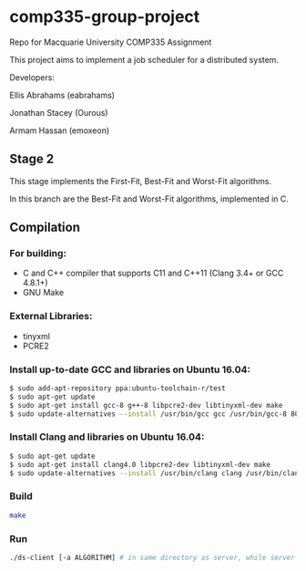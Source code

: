 # comp335-group-project
Repo for Macquarie University COMP335 Assignment

This project aims to implement a job scheduler for a distributed system.

Developers:

Ellis Abrahams (eabrahams)

Jonathan Stacey (Ourous)

Armam Hassan (emoxeon)

## Stage 2
This stage implements the First-Fit, Best-Fit and Worst-Fit algorithms.

In this branch are the Best-Fit and Worst-Fit algorithms, implemented in C.

## Compilation
### For building:
* C and C++ compiler that supports C11 and C++11 (Clang 3.4+ or GCC 4.8.1+)
* GNU Make

### External Libraries:
* tinyxml
* PCRE2

### Install up-to-date GCC and libraries on Ubuntu 16.04:
```bash
$ sudo add-apt-repository ppa:ubuntu-toolchain-r/test
$ sudo apt-get update
$ sudo apt-get install gcc-8 g++-8 libpcre2-dev libtinyxml-dev make
$ sudo update-alternatives --install /usr/bin/gcc gcc /usr/bin/gcc-8 800 --slave /usr/bin/g++ g++ /usr/bin/g++-8
```

### Install Clang and libraries on Ubuntu 16.04:
```bash
$ sudo apt-get update
$ sudo apt-get install clang4.0 libpcre2-dev libtinyxml-dev make
$ sudo update-alternatives --install /usr/bin/clang clang /usr/bin/clang-4.0 400 --slave /usr/bin/clang++ clang++ /usr/bin/clang++-4.0
```

### Build
```bash
make
```

### Run
```bash
./ds-client [-a ALGORITHM] # in same directory as server, while server is running
```
